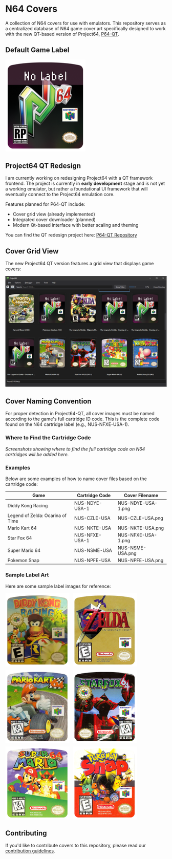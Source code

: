 # N64 Covers

A collection of N64 covers for use with emulators. This repository serves as a centralized database of N64 game cover art specifically designed to work with the new QT-based version of Project64, [P64-QT](https://github.com/IanSkelskey/p64-qt).

## Default Game Label

<img src="default-label.png" alt="Default Label" width="250" height="auto">

## Project64 QT Redesign

I am currently working on redesigning Project64 with a QT framework frontend. The project is currently in **early development** stage and is not yet a working emulator, but rather a foundational UI framework that will eventually connect to the Project64 emulation core.

Features planned for P64-QT include:
- Cover grid view (already implemented)
- Integrated cover downloader (planned)
- Modern Qt-based interface with better scaling and theming

You can find the QT redesign project here: [P64-QT Repository](https://github.com/IanSkelskey/p64-qt)

## Cover Grid View

The new Project64 QT version features a grid view that displays game covers:

![Rom Browser Grid View](https://raw.githubusercontent.com/IanSkelskey/p64-qt/main/Screenshots/rom-browser-grid-view.png)

## Cover Naming Convention

For proper detection in Project64-QT, all cover images must be named according to the game's full cartridge ID code. This is the complete code found on the N64 cartridge label (e.g., NUS-NFXE-USA-1).

### Where to Find the Cartridge Code

*Screenshots showing where to find the full cartridge code on N64 cartridges will be added here.*

### Examples

Below are some examples of how to name cover files based on the cartridge code:

| Game                             | Cartridge Code | Cover Filename     |
| -------------------------------- | -------------- | ------------------ |
| Diddy Kong Racing                | NUS-NDYE-USA-1 | NUS-NDYE-USA-1.png |
| Legend of Zelda: Ocarina of Time | NUS-CZLE-USA   | NUS-CZLE-USA.png   |
| Mario Kart 64                    | NUS-NKTE-USA   | NUS-NKTE-USA.png   |
| Star Fox 64                      | NUS-NFXE-USA-1 | NUS-NFXE-USA-1.png |
| Super Mario 64                   | NUS-NSME-USA   | NUS-NSME-USA.png   |
| Pokemon Snap                     | NUS-NPFE-USA   | NUS-NPFE-USA.png   |

### Sample Label Art

Here are some sample label images for reference:

<div style="display: flex; flex-wrap: wrap; gap: 10px;">
  <img src="./labels/NUS-NDYE-USA-1.png" alt="Diddy Kong Racing" width="200" height="auto">
  <img src="./labels/NUS-CZLE-USA.png" alt="Legend of Zelda: Ocarina of Time" width="200" height="auto">
  <img src="./labels/NUS-NKTE-USA.png" alt="Mario Kart 64" width="200" height="auto">
  <img src="./labels/NUS-NFXE-USA-1.png" alt="Star Fox 64" width="200" height="auto">
  <img src="./labels/NUS-NSME-USA.png" alt="Super Mario 64" width="200" height="auto">
  <img src="./labels/NUS-NPFE-USA.png" alt="Pokemon Snap" width="200" height="auto">
</div>

## Contributing

If you'd like to contribute covers to this repository, please read our [contribution guidelines](CONTRIBUTING.md).